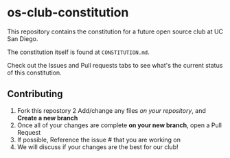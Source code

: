 # os-club-constitution

This repository contains the constitution for a future open source club at UC San Diego.

The constitution itself is found at `CONSTITUTION.md`.

Check out the Issues and Pull requests tabs to see what's the current status of this constitution.


## Contributing

1. Fork this repostory
2 Add/change any files *on your repository*, and **Create a new branch**
3. Once all of your changes are complete **on your new branch**, open a Pull Request
4. If possible, Reference the issue # that you are working on 
5. We will discuss if your changes are the best for our club!

